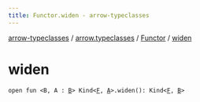 ```yaml
---
title: Functor.widen - arrow-typeclasses
---
```


[arrow-typeclasses](../../index.html) / [arrow.typeclasses](../index.html) / [Functor](index.html) / [widen](./widen.html)

# widen

`open fun <B, A : `[`B`](widen.html#B)`> Kind<`[`F`](index.html#F)`, `[`A`](widen.html#A)`>.widen(): Kind<`[`F`](index.html#F)`, `[`B`](widen.html#B)`>`